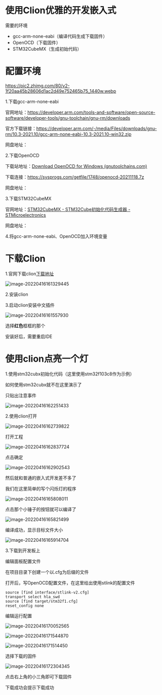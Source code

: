 # 使用Clion优雅的开发嵌入式

需要的环境

- gcc-arm-none-eabi（编译代码生成下载固件）
- OpenOCD（下载固件）
- STM32CubeMX（生成初始代码）

# 配置环境

https://pic2.zhimg.com/80/v2-1f20aa45b28606d1ac2d49e752465b75_1440w.webp

1.下载gcc-arm-none-eabi

官网地址：https://developer.arm.com/tools-and-software/open-source-software/developer-tools/gnu-toolchain/gnu-rm/downloads

官方下载链接：https://developer.arm.com/-/media/Files/downloads/gnu-rm/10.3-2021.10/gcc-arm-none-eabi-10.3-2021.10-win32.zip

网盘地址：

2.下载OpenOCD

下载站地址：[Download OpenOCD for Windows (gnutoolchains.com)](https://gnutoolchains.com/arm-eabi/openocd/)

下载连接：https://sysprogs.com/getfile/1748/openocd-20211118.7z

网盘地址：

3.下载STM32CubeMX

官网地址：[STM32CubeMX - STM32Cube初始化代码生成器 - STMicroelectronics](https://www.st.com/zh/development-tools/stm32cubemx.html)

网盘地址：

4.将gcc-arm-none-eabi、OpenOCD加入环境变量

# 下载Clion

1.官网下载clion[下载地址](https://www.jetbrains.com/zh-cn/clion/download/download-thanks.html?platform=windows)

![image-20220416161329445](http://picture.luckstare.ltd/202204161613607.png)

2.安装clion

3.启动clion安装中文插件

![image-20220416161557930](http://picture.luckstare.ltd/202204161615000.png)

选择**红色**框框的那个

安装好后，需要重启IDE

# 使用clion点亮一个灯

1.使用stm32cubx初始化代码（这里使用stm32f103c8作为示例）

如何使用stm32cubx就不在这里演示了

只贴出注意事件

![image-20220416162251433](http://picture.luckstare.ltd/202204161622566.png)

2.使用clion打开

![image-20220416162739822](http://picture.luckstare.ltd/202204161627880.png)

打开工程

![image-20220416162837724](http://picture.luckstare.ltd/202204161628785.png)

点击确定

![image-20220416162902543](http://picture.luckstare.ltd/202204161629664.png)

然后就和普通的嵌入式开发差不多了

我们在这里简单的写个闪烁灯的程序

![image-20220416165808011](http://picture.luckstare.ltd/202204161658148.png)

点击那个小锤子的按钮就可以编译了

![image-20220416165821499](http://picture.luckstare.ltd/202204161658629.png)

编译成功，显示目标文件大小

![image-20220416165914704](http://picture.luckstare.ltd/202204161659831.png)

3.下载到开发板上

编辑面板配置文件

在项目目录下创建一个以.cfg为后缀的文件

打开后，写OpenOCD配置文件，在这里给出使用stlink的配置文件

```
source [find interface/stlink-v2.cfg]
transport select hla_swd
source [find target/stm32f1.cfg]
reset_config none
```

编辑运行配置

![image-20220416170052565](http://picture.luckstare.ltd/202204161700693.png)

![image-20220416171544870](http://picture.luckstare.ltd/202204161715940.png)

![image-20220416171514450](http://picture.luckstare.ltd/202204161715541.png)

选择下载的固件

![image-20220416172304345](http://picture.luckstare.ltd/202204161723424.png)

点击右上角的小三角即可下载固件

下载成功会提示下载成功

